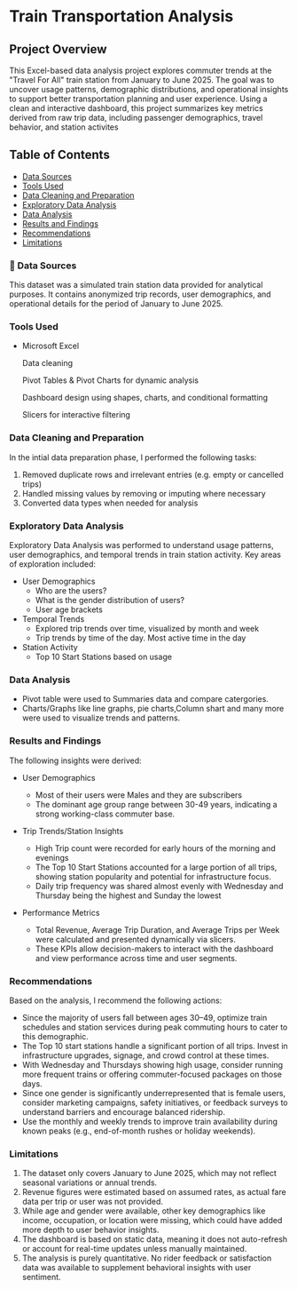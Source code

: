# Train Transportation Analysis

## Project Overview
This Excel-based data analysis project explores commuter trends at the "Travel For All" train station from January to June 2025. The goal was to uncover usage patterns, demographic distributions, and operational insights to support better transportation planning and user experience.
Using a clean and interactive dashboard, this project summarizes key metrics derived from raw trip data, including passenger demographics, travel behavior, and station activites

## Table of Contents
- [Data Sources](#data-sources)
- [Tools Used](#tools-used)
- [Data Cleaning and Preparation](#data-cleaning-and-preparation)
- [Exploratory Data Analysis](#exploratory-data-analysis)
- [Data Analysis](#data-analysis)
- [Results and Findings](#results-and-findings)
- [Recommendations](#recommendations)
- [Limitations](#limitations)

### 📂 Data Sources

This dataset was a simulated train station data provided for analytical purposes. It contains anonymized trip records, user demographics, and operational details for the period of January to June 2025.

### Tools Used

- Microsoft Excel
  
  Data cleaning
  
  Pivot Tables & Pivot Charts for dynamic analysis
  
  Dashboard design using shapes, charts, and conditional formatting
  
  Slicers for interactive filtering

### Data Cleaning and Preparation  
In the intial data preparation phase, I performed the following tasks:

1. Removed duplicate rows and irrelevant entries (e.g. empty or cancelled trips)
2. Handled missing values by removing or imputing where necessary
3. Converted data types when needed for analysis

### Exploratory Data Analysis

Exploratory Data Analysis was performed to understand usage patterns, user demographics, and temporal trends in train station activity. Key areas of exploration included:

- User Demographics
   - Who are the users?
   - What is the gender distribution of users?
   - User age brackets
- Temporal Trends
   - Explored trip trends over time, visualized by month and week
   - Trip trends by time of the day. Most active time in the day
- Station Activity
   -  Top 10 Start Stations based on usage

### Data Analysis 

- Pivot table were used to Summaries data and compare catergories.
- Charts/Graphs like line graphs, pie charts,Column shart and many more were used to visualize trends and patterns.

### Results and Findings

The following insights were derived:

- User Demographics
   - Most of their users were Males and they are subscribers
   - The dominant age group range between 30-49 years, indicating a strong working-class commuter base.

- Trip Trends/Station Insights
   - High Trip count were recorded for early hours of the morning and evenings
   - The Top 10 Start Stations accounted for a large portion of all trips, showing station popularity and potential for infrastructure focus.
   - Daily trip frequency was shared almost evenly with Wednesday and Thursday being the highest and Sunday the lowest

- Performance Metrics
   - Total Revenue, Average Trip Duration, and Average Trips per Week were calculated and presented dynamically via slicers.
   - These KPIs allow decision-makers to interact with the dashboard and view performance across time and user segments.

### Recommendations

Based on the analysis, I recommend the following actions:

- Since the majority of users fall between ages 30–49, optimize train schedules and station services during peak commuting hours to cater to this demographic.
- The Top 10 start stations handle a significant portion of all trips. Invest in infrastructure upgrades, signage, and crowd control at these times.
- With Wednesday and Thursdays showing high usage, consider running more frequent trains or offering commuter-focused packages on those days.
- Since one gender is significantly underrepresented that is female users, consider marketing campaigns, safety initiatives, or feedback surveys to understand barriers and encourage balanced ridership.
- Use the monthly and weekly trends to improve train availability during known peaks (e.g., end-of-month rushes or holiday weekends).

### Limitations

1. The dataset only covers January to June 2025, which may not reflect seasonal variations or annual trends.
2. Revenue figures were estimated based on assumed rates, as actual fare data per trip or user was not provided.
3. While age and gender were available, other key demographics like income, occupation, or location were missing, which could have added more depth to user behavior insights.
4. The dashboard is based on static data, meaning it does not auto-refresh or account for real-time updates unless manually maintained.
5. The analysis is purely quantitative. No rider feedback or satisfaction data was available to supplement behavioral insights with user sentiment.

